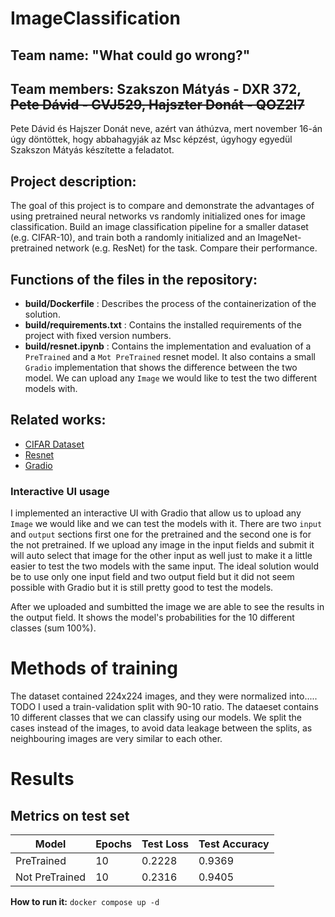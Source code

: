 # ImageClassification
## Team name: "What could go wrong?"

## Team members: Szakszon Mátyás - DXR 372, ~~Pete Dávid - GVJ529, Hajszter Donát - QOZ2I7~~

Pete Dávid és Hajszer Donát neve, azért van áthúzva, mert november 16-án úgy döntöttek, hogy abbahagyják az Msc képzést, úgyhogy egyedül Szakszon Mátyás készítette a feladatot.

## Project description:

The goal of this project is to compare and demonstrate the advantages of using pretrained neural networks vs randomly initialized ones for image classification. Build an image classification pipeline for a smaller dataset (e.g. CIFAR-10), and train both a randomly initialized and an ImageNet-pretrained network (e.g. ResNet) for the task. Compare their performance.

## Functions of the files in the repository:
- **build/Dockerfile** : Describes the process of the containerization of the solution.
- **build/requirements.txt** : Contains the installed requirements of the project with fixed version numbers.
- **build/resnet.ipynb** : Contains the implementation and evaluation of a `PreTrained` and a `Mot PreTrained` resnet model. It also contains a small `Gradio` implementation that shows the difference between the two model. We can upload any `Image` we would like to test the two different models with.

## Related works: 
- [CIFAR Dataset](https://www.cs.toronto.edu/~kriz/cifar.html)
- [Resnet](https://pytorch.org/hub/pytorch_vision_resnet/)
- [Gradio](https://www.gradio.app/docs/interface)

### Interactive UI usage

I implemented an interactive UI with Gradio that allow us to upload any `Image` we would like and we can test the models with it. There are two `input` and `output` sections first one for the pretrained and the second one is for the not pretrained. 
If we upload any image in the input fields and submit it will auto select that image for the other input as well just to make it a little easier to test the two models with the same input. The ideal solution would be to use only one input field and two output field but it did not seem possible with Gradio but it is still pretty good to test the models.

After we uploaded and sumbitted the image we are able to see the results in the output field. It shows the model's probabilities for the 10 different classes (sum 100%).

# Methods of training

The dataset contained 224x224 images, and they were normalized into..... TODO
I used a train-validation split with 90-10 ratio.
The dataeset contains 10 different classes that we can classify using our models.
We split the cases instead of the images, to avoid data leakage between the splits,
as neighbouring images are very similar to each other.

# Results

## Metrics on test set

| Model                | Epochs | Test Loss  | Test Accuracy |
|----------------------|--------|------------|---------------|
| PreTrained           | 10     | 0.2228     | 0.9369        |
| Not PreTrained       | 10     | 0.2316     | 0.9405        | 
 
**How to run it:** ```docker compose up -d```
